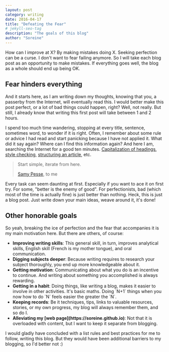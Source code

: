 ```yaml
---
layout: post
category: writing
date: 2016-04-17
title: "Defeating the Fear"
# jekyll-seo-tag
description: "The goals of this blog"
author: "Soreine"
---
```


<section>
<div markdown="1">

<p>
How can I improve at X? By making mistakes doing X. Seeking perfection can be a curse. I don't want to fear failing anymore. So I will take each blog post as an opportunity to make mistakes. If everything goes well, the blog as a whole should end up being OK.
</p>

## Fear hinders everything

And it starts here, as I am writing down my thoughts, knowing that you, a passerby from the Internet, will eventually read this. I would better make this post perfect, or a lot of bad things could happen, right? Well, not really. But still, I already know that writing this first post will take between 1 and 2 hours.

I spend too much time wandering, stopping at every title, sentence, sometimes word, to wonder if it is right. Often, I remember about some rule or advice I had read and start panicking because I have not applied it. What did it say again? Where can I find this information again? And here I am, searching the Internet for a good ten minutes. [Capitalization of headings](http://titlecapitalization.com/), [style checking](http://www.hemingwayapp.com/), [structuring an article](http://engineerwriting.jottit.com/), etc.

<div class="epigraph">
<blockquote>
<p>Start simple, iterate from here.</p>
<footer>
<a href="https://twitter.com/SamyPesse">Samy Pesse</a>, to me
</footer>
</blockquote>
</div>

Every task can seem daunting at first. Especially if you want to ace it on first try.
For some, "better is the enemy of good". For perfectionists, bad (which most of the time is actually fine) is just better than nothing. Heck, this is just a blog post. Just write down your main ideas, weave around it, it's done!

## Other honorable goals

So yeah, breaking the ice of perfection and the fear that accompanies it is my main motivation here. But there are others, of course:

<ul>
<li>
 <strong>Improving writing skills</strong>: This general skill, in turn, improves analytical skills, English skill (French is my mother tongue), and oral communication.

</li>
<li>
 <strong>Digging subjects deeper</strong>: Because writing requires to research your subject thoroughly, you end up more knowledgeable about it.

</li>
<li>
 <strong>Getting motivation</strong>: Communicating about what you do is an incentive to continue. And writing about something you accomplished is always rewarding.

</li>
<li>
 <strong>Getting in a habit</strong>: Doing things, like writing a blog, makes it easier to involve in other activities. It's basic maths. Doing `N+1` things when you now how to do `N` feels easier the greater the `N`.

</li>
<li>
 <strong>Keeping records</strong>: Be it techniques, tips, links to valuable resources, stories, or my own progress, my blog will always remember them, and so do I.

</li>
<li>
 <strong>Alleviating my [web page](https://soreine.github.io)</strong>: Not that it is overloaded with content, but I want to keep it separate from blogging.
</li>
</ul>

I would gladly have concluded with a list rules and best practices for me to follow, writing this blog. But they would have been additional barriers to my blogging, so I'd better not :)

</div>
</section>
